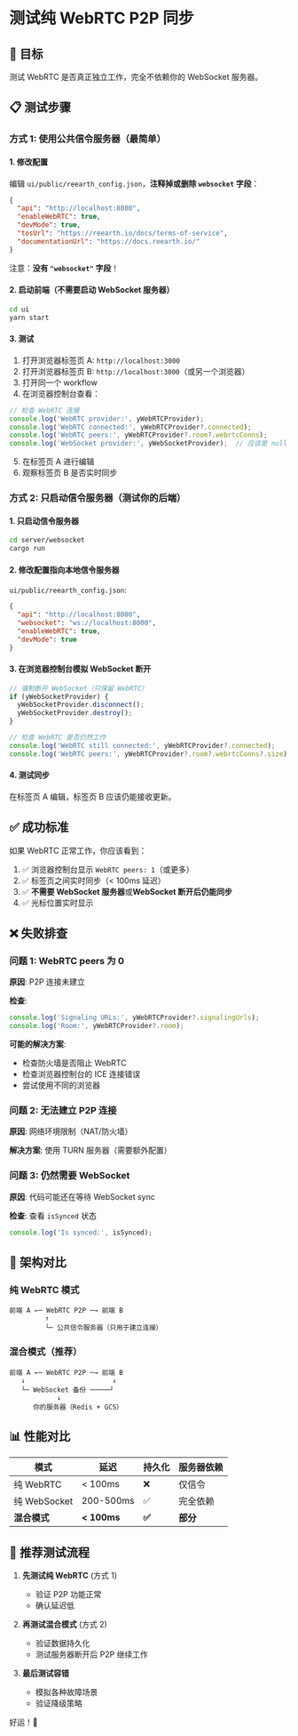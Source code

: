# 测试纯 WebRTC P2P 同步

## 🎯 目标

测试 WebRTC 是否真正独立工作，完全不依赖你的 WebSocket 服务器。

## 📋 测试步骤

### 方式 1: 使用公共信令服务器（最简单）

#### 1. 修改配置

编辑 `ui/public/reearth_config.json`，**注释掉或删除 `websocket` 字段**：

```json
{
  "api": "http://localhost:8080",
  "enableWebRTC": true,
  "devMode": true,
  "tosUrl": "https://reearth.io/docs/terms-of-service",
  "documentationUrl": "https://docs.reearth.io/"
}
```

注意：**没有 `"websocket"` 字段**！

#### 2. 启动前端（不需要启动 WebSocket 服务器）

```bash
cd ui
yarn start
```

#### 3. 测试

1. 打开浏览器标签页 A: `http://localhost:3000`
2. 打开浏览器标签页 B: `http://localhost:3000`（或另一个浏览器）
3. 打开同一个 workflow
4. 在浏览器控制台查看：

```javascript
// 检查 WebRTC 连接
console.log('WebRTC provider:', yWebRTCProvider);
console.log('WebRTC connected:', yWebRTCProvider?.connected);
console.log('WebRTC peers:', yWebRTCProvider?.room?.webrtcConns);
console.log('WebSocket provider:', yWebSocketProvider);  // 应该是 null
```

5. 在标签页 A 进行编辑
6. 观察标签页 B 是否实时同步

### 方式 2: 只启动信令服务器（测试你的后端）

#### 1. 只启动信令服务器

```bash
cd server/websocket
cargo run
```

#### 2. 修改配置指向本地信令服务器

`ui/public/reearth_config.json`:
```json
{
  "api": "http://localhost:8080",
  "websocket": "ws://localhost:8000",
  "enableWebRTC": true,
  "devMode": true
}
```

#### 3. 在浏览器控制台模拟 WebSocket 断开

```javascript
// 强制断开 WebSocket（只保留 WebRTC）
if (yWebSocketProvider) {
  yWebSocketProvider.disconnect();
  yWebSocketProvider.destroy();
}

// 检查 WebRTC 是否仍然工作
console.log('WebRTC still connected:', yWebRTCProvider?.connected);
console.log('WebRTC peers:', yWebRTCProvider?.room?.webrtcConns?.size);
```

#### 4. 测试同步

在标签页 A 编辑，标签页 B 应该仍能接收更新。

## ✅ 成功标准

如果 WebRTC 正常工作，你应该看到：

1. ✅ 浏览器控制台显示 `WebRTC peers: 1`（或更多）
2. ✅ 标签页之间实时同步（< 100ms 延迟）
3. ✅ **不需要 WebSocket 服务器**或**WebSocket 断开后仍能同步**
4. ✅ 光标位置实时显示

## ❌ 失败排查

### 问题 1: WebRTC peers 为 0

**原因**: P2P 连接未建立

**检查**:
```javascript
console.log('Signaling URLs:', yWebRTCProvider?.signalingUrls);
console.log('Room:', yWebRTCProvider?.room);
```

**可能的解决方案**:
- 检查防火墙是否阻止 WebRTC
- 检查浏览器控制台的 ICE 连接错误
- 尝试使用不同的浏览器

### 问题 2: 无法建立 P2P 连接

**原因**: 网络环境限制（NAT/防火墙）

**解决方案**: 使用 TURN 服务器（需要额外配置）

### 问题 3: 仍然需要 WebSocket

**原因**: 代码可能还在等待 WebSocket sync

**检查**: 查看 `isSynced` 状态
```javascript
console.log('Is synced:', isSynced);
```

## 🎨 架构对比

### 纯 WebRTC 模式
```
前端 A ←─ WebRTC P2P ─→ 前端 B
         ↑
         └─ 公共信令服务器（只用于建立连接）
```

### 混合模式（推荐）
```
前端 A ←─ WebRTC P2P ─→ 前端 B
   ↓                      ↓
   └─ WebSocket 备份 ─────┘
            ↓
      你的服务器（Redis + GCS）
```

## 📊 性能对比

| 模式 | 延迟 | 持久化 | 服务器依赖 |
|------|------|--------|-----------|
| 纯 WebRTC | < 100ms | ❌ | 仅信令 |
| 纯 WebSocket | 200-500ms | ✅ | 完全依赖 |
| **混合模式** | **< 100ms** | **✅** | **部分** |

## 🚀 推荐测试流程

1. **先测试纯 WebRTC** (方式 1) 
   - 验证 P2P 功能正常
   - 确认延迟低

2. **再测试混合模式** (方式 2)
   - 验证数据持久化
   - 测试服务器断开后 P2P 继续工作

3. **最后测试容错** 
   - 模拟各种故障场景
   - 验证降级策略

好运！🎉


